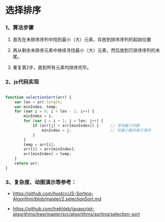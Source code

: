 # 选择排序

### 1、算法步骤

1. 首先在未排序序列中找到最小（大）元素，存放到排序序列的起始位置

2. 再从剩余未排序元素中继续寻找最小（大）元素，然后放到已排序序列的末尾。

3. 重复第2步，直到所有元素均排序完毕。

### 2、js代码实现

```js

function selectionSort(arr) {
    var len = arr.length;
    var minIndex, temp;
    for (var i = 0; i < len - 1; i++) {
        minIndex = i;
        for (var j = i + 1; j < len; j++) {
            if (arr[j] < arr[minIndex]) {     // 寻找最小的数
                minIndex = j;                 // 将最小数的索引保存
            }
        }
        temp = arr[i];
        arr[i] = arr[minIndex];
        arr[minIndex] = temp;
    }
    return arr;
}

```

### 3、复杂度、动图演示等参考：

* https://github.com/hustcc/JS-Sorting-Algorithm/blob/master/2.selectionSort.md

* https://github.com/trekhleb/javascript-algorithms/tree/master/src/algorithms/sorting/selection-sort
